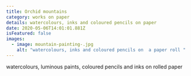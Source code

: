 ```yaml
---
title: Orchid mountains
category: works on paper
details: watercolours, inks and coloured pencils on paper
date: 2020-05-06T14:01:01.881Z
isFeatured: false
images:
  - image: mountain-painting-.jpg
    alt: "watercolours, inks and coloured pencils on  a paper roll "
---
```

watercolours, luminous paints, coloured pencils and inks on rolled paper